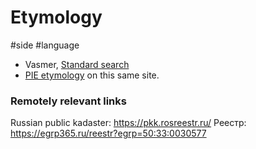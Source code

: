 # Etymology

#side #language

* Vasmer, [Standard search](https://starling.rinet.ru/cgi-bin/query.cgi?root=%2fusr%2flocal%2fshare%2fstarling%2fmorpho&morpho=1&basename=morpho\vasmer\vasmer) 
* [PIE etymology](https://starling.rinet.ru/cgi-bin/query.cgi?basename=\data\ie\piet&root=config&morpho=0) on this same site.

### Remotely relevant links

Russian public kadaster: https://pkk.rosreestr.ru/
Реестр: https://egrp365.ru/reestr?egrp=50:33:0030577